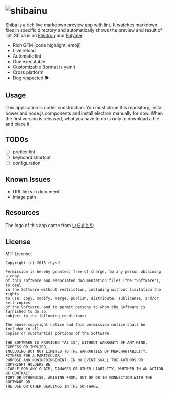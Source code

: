 ![shibainu](https://raw.githubusercontent.com/rhysd/Shiba/master/resource/image/doc-shibainu.png)
=====================

Shiba is a rich live markdown preview app with lint.  It watches markdown files in specific directory and automatically shows the preview and result of lint.
Shiba is on [Electron](https://github.com/atom/electron) and [Polymer](https://www.polymer-project.org/1.0/).

- Rich GFM (code highlight, emoji)
- Live reload
- Automatic lint
- One executable
- Customizable (format is yaml)
- Cross platform
- Dog respected :dog2:

## Usage

This application is under construction.
You must clone this repository, install bower and node.js components and install electron manually for now.
When the first version is released, what you have to do is only to download a file and place it.

## TODOs

- [ ] prettier lint
- [ ] keyboard shortcut
- [ ] configuration

## Known Issues

- URL links in document
- Image path

## Resources

The logo of this app came from [いらすとや](http://www.irasutoya.com/).

## License

MIT License.

    Copyright (c) 2015 rhysd

    Permission is hereby granted, free of charge, to any person obtaining a copy
    of this software and associated documentation files (the "Software"), to deal
    in the Software without restriction, including without limitation the rights
    to use, copy, modify, merge, publish, distribute, sublicense, and/or sell copies
    of the Software, and to permit persons to whom the Software is furnished to do so,
    subject to the following conditions:

    The above copyright notice and this permission notice shall be included in all
    copies or substantial portions of the Software.

    THE SOFTWARE IS PROVIDED "AS IS", WITHOUT WARRANTY OF ANY KIND, EXPRESS OR IMPLIED,
    INCLUDING BUT NOT LIMITED TO THE WARRANTIES OF MERCHANTABILITY, FITNESS FOR A PARTICULAR
    PURPOSE AND NONINFRINGEMENT. IN NO EVENT SHALL THE AUTHORS OR COPYRIGHT HOLDERS BE
    LIABLE FOR ANY CLAIM, DAMAGES OR OTHER LIABILITY, WHETHER IN AN ACTION OF CONTRACT,
    TORT OR OTHERWISE, ARISING FROM, OUT OF OR IN CONNECTION WITH THE SOFTWARE OR
    THE USE OR OTHER DEALINGS IN THE SOFTWARE.

